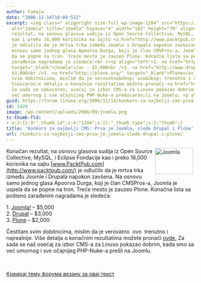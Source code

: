 ```yaml
---
author: tomaja
date: "2006-11-14T16:04:52Z"
excerpt: <img class=" alignright size-full wp-image-1284" src="https://linuxo.org/wp-content/uploads/2006/09/joomla.png"
  alt="Joomla" title="Joomla" hspace="4" width="102" height="70" align="right" />Konačan
  rezultat, na osnovu glasova sudija iz Open Source Collective, MySQL, i Eclipse Fondacije
  kao i preko 16,000 korisnika na sajtu <a href="http://www.packtpub.com/">www.PacktPub.com</a>
  je odlučilo da je mrtva trka između Joomle i Drupala napokon zav&scaron;ena. Na
  osnovu samo jednog glasa Apoorva Durga, koji je član CMSPros-a, Joomla je uspela
  da se popne na tron. Treće mesto je zauzeo Plone. Konačna lista sa po&scaron;teno
  zarađenim nagradama je sledeća:<br /><p align="left">1. <a href="http://www.joomla.org/"
  target="_blank">Joomla!</a> - $5,000<br />2. <a href="http://www.drupal.org" target="_blank">Drupal</a>  -
  $3,000<br />3. <a href="http://plone.org/" target="_blank">Plone</a>  - $2,000</p>Čestitam
  svim dobitnicima, mislim da je verovatno&nbsp; ovo&nbsp; trenutno i najrealnije.
  Vi&scaron;e detalja o konačnim rezultatima možete pronaći <a href="http://www.packtpub.com/article/open-source-content-management-system-award-winner-announced">ovde.</a>
  Za sada se na&scaron; osećaj za izbor CMS-a za Linuxo pokazao dobrim, kada smo sa
  već umornog i sve očajnijeg PHP-Nuke-a pre&scaron;li na Joomlu. <p align="left">&nbsp;</p>
guid: https://forum.linuxo.org/2006/11/14/konkurs-za-najbolji-cms-prva-je-joomla-slede-drupal-i-plone/
id: 1420
image: /wp-content/uploads/2006/09/joomla.png
tc-thumb-fld:
- a:2:{s:9:"_thumb_id";s:4:"1284";s:11:"_thumb_type";s:5:"thumb";}
title: 'Konkurs za najbolji CMS: Prva je Joomla, slede Drupal i Plone'
url: /konkurs-za-najbolji-cms-prva-je-joomla-slede-drupal-i-plone/
---
```

<img class=" alignright size-full wp-image-1284" src="https://linuxo.org/wp-content/uploads/2006/09/joomla.png" alt="Joomla" title="Joomla" hspace="4" width="102" height="70" align="right" />Konačan rezultat, na osnovu glasova sudija iz Open Source Collective, MySQL, i Eclipse Fondacije kao i preko 16,000 korisnika na sajtu [www.PacktPub.com](http://www.packtpub.com/) je odlučilo da je mrtva trka između Joomle i Drupala napokon zav&scaron;ena. Na osnovu samo jednog glasa Apoorva Durga, koji je član CMSPros-a, Joomla je uspela da se popne na tron. Treće mesto je zauzeo Plone. Konačna lista sa po&scaron;teno zarađenim nagradama je sledeća:

<p align="left">
  1. <a href="http://www.joomla.org/" target="_blank">Joomla!</a> &#8211; $5,000<br />2. <a href="http://www.drupal.org" target="_blank">Drupal</a> &#8211; $3,000<br />3. <a href="http://plone.org/" target="_blank">Plone</a> &#8211; $2,000
</p>

Čestitam svim dobitnicima, mislim da je verovatno&nbsp; ovo&nbsp; trenutno i najrealnije. Vi&scaron;e detalja o konačnim rezultatima možete pronaći [ovde.](http://www.packtpub.com/article/open-source-content-management-system-award-winner-announced) Za sada se na&scaron; osećaj za izbor CMS-a za Linuxo pokazao dobrim, kada smo sa već umornog i sve očajnijeg PHP-Nuke-a pre&scaron;li na Joomlu. 

<p align="left">
  &nbsp;
</p>

<!--break-->

[Креирај тему форума везану за овај текст](https://linuxo.org/nova-tema-na-forumu/?se_pid=1420)
